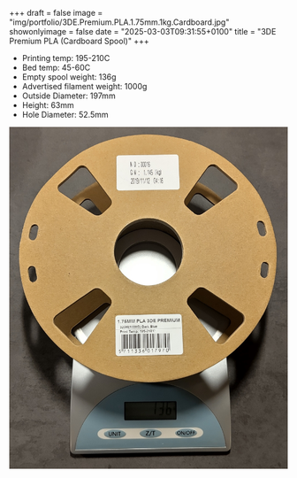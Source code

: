 +++
draft = false
image = "img/portfolio/3DE.Premium.PLA.1.75mm.1kg.Cardboard.jpg"
showonlyimage = false
date = "2025-03-03T09:31:55+0100"
title = "3DE Premium PLA (Cardboard Spool)"
+++

-   Printing temp: 195-210C
-   Bed temp: 45-60C
-   Empty spool weight: 136g
-   Advertised filament weight: 1000g
-   Outside Diameter: 197mm
-   Height: 63mm
-   Hole Diameter: 52.5mm
<!--more-->

![image](/img/portfolio/3DE.Premium.PLA.1.75mm.1kg.Cardboard.jpg)
